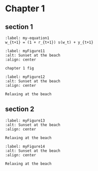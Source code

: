 # Chapter 1

## section 1 

```{math}
:label: my-equation1
w_{t+1} = (1 + r_{t+1}) s(w_t) + y_{t+1}
```

```{figure} ../Figures/avatar.png
:label: myFigure11
:alt: Sunset at the beach
:align: center

chapter 1 fig
```

```{figure} ../Figures/avatar.png
:label: myFigure12
:alt: Sunset at the beach
:align: center

Relaxing at the beach
```
## section 2 

```{figure} ../Figures/avatar.png
:label: myFigure13
:alt: Sunset at the beach
:align: center

Relaxing at the beach
```

```{figure} ../Figures/avatar.png
:label: myFigure14
:alt: Sunset at the beach
:align: center

Relaxing at the beach 
```